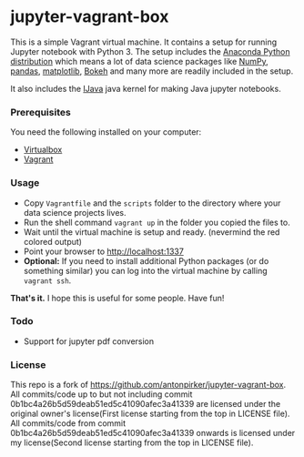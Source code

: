 # jupyter-vagrant-box

This is a simple Vagrant virtual machine. It contains a setup for running Jupyter notebook with Python 3. The setup includes the [Anaconda Python distribution](https://www.anaconda.com/distribution/) which means a lot of data science packages like [NumPy](https://numpy.org), [pandas](https://pandas.pydata.org/), [matplotlib](https://matplotlib.org/), [Bokeh](https://bokeh.pydata.org/en/latest/) and many more are readily included in the setup. 

It also includes the [IJava](https://github.com/SpencerPark/IJava) java kernel for making Java jupyter notebooks.

### Prerequisites

You need the following installed on your computer:
- [Virtualbox](https://www.virtualbox.org/)
- [Vagrant](https://www.vagrantup.com/)

### Usage

- Copy `Vagrantfile` and the `scripts` folder to the directory where your data science projects lives.
- Run the shell command `vagrant up` in the folder you copied the files to.
- Wait until the virtual machine is setup and ready. (nevermind the red colored output)
- Point your browser to [http://localhost:1337](http://localhost:1337)
- **Optional:** If you need to install additional Python packages (or do something similar) you can log into the virtual machine by calling `vagrant ssh`.

**That's it.** I hope this is useful for some people. Have fun!

### Todo

- Support for jupyter pdf conversion

### License
This repo is a fork of https://github.com/antonpirker/jupyter-vagrant-box.  All commits/code up to but not including commit 0b1bc4a26b5d59deab51ed5c41090afec3a41339 are licensed under the original owner's license(First license starting from the top in LICENSE file).  All commits/code from commit 0b1bc4a26b5d59deab51ed5c41090afec3a41339 onwards is licensed under my license(Second license starting from the top in LICENSE file).
